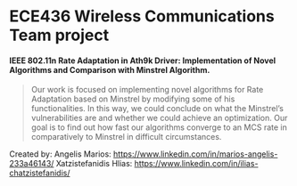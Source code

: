 # ECE436 Wireless Communications Team project


#### IEEE 802.11n Rate Adaptation in Ath9k Driver: Implementation of Novel Algorithms and Comparison with Minstrel Algorithm. 
> Our work is focused on implementing novel algorithms for Rate Adaptation based on Minstrel by modifying some of his functionalities. In this way, we could conclude on what the
Minstrel’s vulnerabilities are and whether we could achieve an optimization. Our goal is to find out how fast our algorithms converge to an MCS rate in comparatively to Minstrel in difficult circumstances.

Created by:
Angelis Marios: https://www.linkedin.com/in/marios-angelis-233a46143/
Xatzistefanidis Hlias: https://www.linkedin.com/in/ilias-chatzistefanidis/
